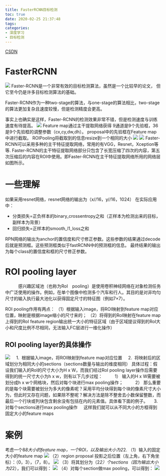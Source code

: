 ```yaml
---
title: FasterRCNN目标检测
toc: true
date: 2020-02-25 21:37:48
tags:
categories:
- 深度学习
- 目标检测
---
```


[CSDN](https://blog.csdn.net/weixin_44791964/article/details/104451667)

# FasterRCNN
<!--more-->
![](9.png)
Faster-RCNN是一个非常有效的目标检测算法，虽然是一个比较早的论文， 但它至今仍是许多目标检测算法的基础。

Faster-RCNN作为一种two-stage的算法，与one-stage的算法相比，two-stage的算法更加复杂且速度较慢，但是检测精度会更高。

事实上也确实是这样，Faster-RCNN的检测效果非常不错，但是检测速度与训练速度有待提高。
![](1.png)
Feature map通过主干提取网络获得
9通道是9个先验框，36是9个先验框的调整参数（cx,cy,dw,dh）。
proposal中的先验框在Feature map中进行截取。
ROIPooling将截取到的信息resize到一个相同的大小
![](2.png)
![](3.png)
Faster-RCNN可以采用多种的主干特征提取网络，常用的有VGG，Resnet，Xception等等.
Faster-RCNN的主干特征提取网络部分只包含了长宽压缩了四次的内容，第五次压缩后的内容在ROI中使用。即Faster-RCNN在主干特征提取网络所用的网络层如图所示。

# 一些理解
如果采用resnet网络，resnet网络的输出为（x//16，y//16，1024）
在实际应用中：
- 分类损失=正负样本的binary_crossentropy之和（正样本为检测出来的目标，副样本为背景）
- 回归损失=正样本的smooth_l1_loss之和


RPN网络的输出为anchor的置信度和尺寸修正参数。这些参数的结果通过decode后就是预测框。这些预测框类似于fastRCNN中的预测框的信息。
最终结果的输出为每个class的置信度和框的尺寸修正参数。

# ROI pooling layer
　　　感兴趣区域池（也称为RoI　pooling）是使用卷积神经网络在对象检测任务中广泛使用的操作。例如，在单个图像中检测多个汽车和行人。其目的是对非均匀尺寸的输入执行最大池化以获得固定尺寸的特征图（例如7×7）。

ROI pooling作用有两点：
（1）根据输入image，将ROI映射到feature map对应位置，映射是根据image缩小的尺寸来的；
（2）将得到的RoI映射在feature map上得到的RoI feature region输出统一大小的特征区域（由于区域提议得到的RoI大小和尺度比例不尽相同，无法输入FC层进行一维化操作）

## ROI pooling layer的具体操作
![](4.png)
    1.  根据输入image，将ROI映射到feature map对应位置
    2.  将映射后的区域划分为相同大小的sections（sections数量与输出的维度相同）
具体过程：假设我们输入的RoI的尺寸大小为H x W，而我们经过RoI pooling layer操作后需要得到的统一尺寸大小为h x w，则有以下几步过程：
         1） 输入的H x W需要被划分成h x w个网格块，然后对每个块进行max pooling操作；
         2） 那么重要的是每个块需要被划分为多大的像素呢？采用平均分块得到每个块的像素尺寸大小为，但此时又存在问题，如果除不整呢？解决方法是除不整舍去小数保留整数，而最后一个行块或列块包含剩余没有包括在内的元素值。具体看下面的例子。
    3.  对每个sections进行max pooling操作
    这样我们就可以从不同大小的方框得到固定大小的feature maps
# 案例
考虑一个8*8大小的feature map，一个ROI，以及输出大小为2*2.
（1）输入的固定大小的feature map
![](5.jpg)
（2）region proposal 投影之后位置（左上角，右下角坐标）：（0，3），（7，8）。
![](6.jpg)
（3）将其划分为（2*2）个sections（因为输出大小为2*2），我们可以得到：
![](7.jpg)
（4）对每个section做max pooling，可以得到：
![](8.jpg)
